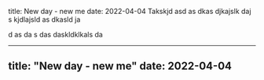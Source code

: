 title: New day - new me
date: 2022-04-04
Takskjd asd
 as dkas djkajslk daj s kjdlajsld as dkasld ja
  
  d as
   da
   s 
   das
   daskldklkals da
   
---
title: "New day - new me"
date: 2022-04-04
---
